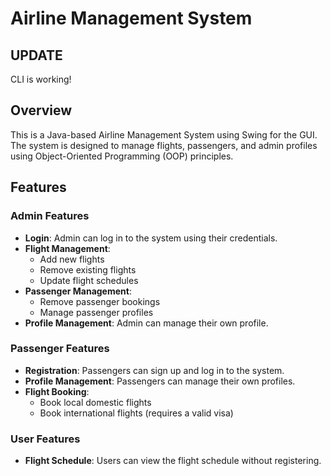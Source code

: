 # Airline Management System

## UPDATE
CLI is working!

## Overview

This is a Java-based Airline Management System using Swing for the GUI. The system is designed to manage flights, passengers, and admin profiles using Object-Oriented Programming (OOP) principles.

## Features

### Admin Features

*   **Login**: Admin can log in to the system using their credentials.
*   **Flight Management**:
    *   Add new flights
    *   Remove existing flights
    *   Update flight schedules
*   **Passenger Management**:
    *   Remove passenger bookings
    *   Manage passenger profiles
*   **Profile Management**: Admin can manage their own profile.

### Passenger Features

*   **Registration**: Passengers can sign up and log in to the system.
*   **Profile Management**: Passengers can manage their own profiles.
*   **Flight Booking**:
    *   Book local domestic flights
    *   Book international flights (requires a valid visa)

### User Features

*   **Flight Schedule**: Users can view the flight schedule without registering.

<!-- ## System Requirements

*   Java Development Kit (JDK) 8 or later
*   Java Swing library for GUI
*   MySQL database for storing data (optional)

## Installation

1.  Clone the repository using Git.
2.  Import the project into your preferred Java IDE (e.g., Eclipse, NetBeans).
3.  Configure the database connection (if using MySQL).
4.  Run the application using the main class.

## Usage

1.  Launch the application.
2.  Select the user type (Admin, Passenger, or User).
3.  Follow the prompts to log in, register, or view the flight schedule.

## Contributing

Contributions are welcome! If you'd like to contribute to this project, please fork the repository and submit a pull request with your changes.

## License

This project is licensed under the MIT License. See the LICENSE file for details.

## Acknowledgments

*   Java Swing library for GUI components
*   MySQL database for storing data (optional) -->
